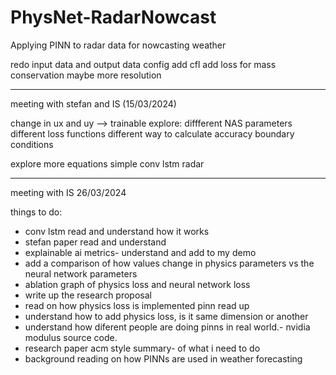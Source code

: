 # PhysNet-RadarNowcast
Applying PINN to radar data for nowcasting weather

redo input data and output data config
add cfl
add loss for mass conservation
maybe more resolution

_____________________________
meeting with stefan and IS (15/03/2024)

change in ux and uy --> trainable
explore:
 diffferent NAS parameters
 different loss functions
 different way to calculate accuracy
 boundary conditions

explore more equations simple
conv lstm radar


-------------------------------------
meeting with IS 26/03/2024

things to do:
- conv lstm read and understand how it works
- stefan paper read and understand
- explainable ai metrics- understand and add to my demo
- add a comparison of how values change in physics parameters vs the neural network parameters
- ablation graph of physics loss and neural network loss
- write up the research proposal
- read on how physics loss is implemented pinn read up 
- understand how to add physics loss, is it same dimension or another
- understand how diferent people are doing pinns in real world.- nvidia modulus source code.
- research paper acm style summary- of what i need to do
- background reading on how PINNs are used in weather forecasting


